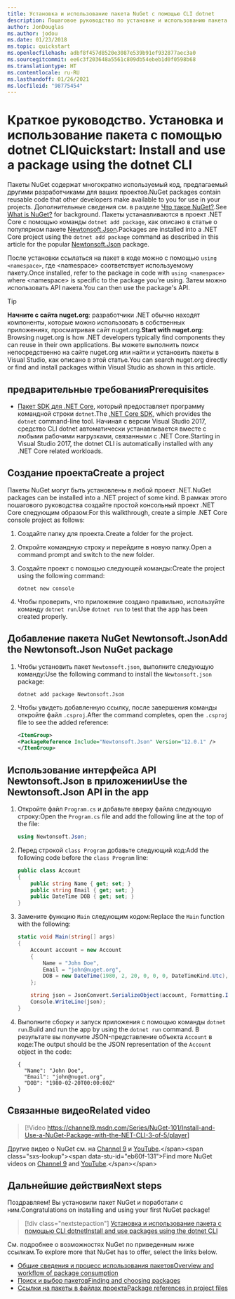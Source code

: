 ```yaml
---
title: Установка и использование пакета NuGet с помощью CLI dotnet
description: Пошаговое руководство по установке и использованию пакета NuGet в проекте .NET Core.
author: JonDouglas
ms.author: jodou
ms.date: 01/23/2018
ms.topic: quickstart
ms.openlocfilehash: adbf8f457d8520e3087e539b91ef932877aec3a0
ms.sourcegitcommit: ee6c3f203648a5561c809db54ebeb1d0f0598b68
ms.translationtype: HT
ms.contentlocale: ru-RU
ms.lasthandoff: 01/26/2021
ms.locfileid: "98775454"
---
```

# <a name="quickstart-install-and-use-a-package-using-the-dotnet-cli"></a><span data-ttu-id="eb60f-103">Краткое руководство. Установка и использование пакета с помощью dotnet CLI</span><span class="sxs-lookup"><span data-stu-id="eb60f-103">Quickstart: Install and use a package using the dotnet CLI</span></span>

<span data-ttu-id="eb60f-104">Пакеты NuGet содержат многократно используемый код, предлагаемый другими разработчиками для ваших проектов.</span><span class="sxs-lookup"><span data-stu-id="eb60f-104">NuGet packages contain reusable code that other developers make available to you for use in your projects.</span></span> <span data-ttu-id="eb60f-105">Дополнительные сведения см. в разделе [Что такое NuGet?](../What-is-NuGet.md).</span><span class="sxs-lookup"><span data-stu-id="eb60f-105">See [What is NuGet?](../What-is-NuGet.md) for background.</span></span> <span data-ttu-id="eb60f-106">Пакеты устанавливаются в проект .NET Core с помощью команды `dotnet add package`, как описано в статье о популярном пакете [Newtonsoft.Json](https://www.nuget.org/packages/Newtonsoft.Json/).</span><span class="sxs-lookup"><span data-stu-id="eb60f-106">Packages are installed into a .NET Core project using the `dotnet add package` command as described in this article for the popular [Newtonsoft.Json](https://www.nuget.org/packages/Newtonsoft.Json/) package.</span></span>

<span data-ttu-id="eb60f-107">После установки ссылаться на пакет в коде можно с помощью `using <namespace>`, где \<namespace\> соответствует используемому пакету.</span><span class="sxs-lookup"><span data-stu-id="eb60f-107">Once installed, refer to the package in code with `using <namespace>` where \<namespace\> is specific to the package you're using.</span></span> <span data-ttu-id="eb60f-108">Затем можно использовать API пакета.</span><span class="sxs-lookup"><span data-stu-id="eb60f-108">You can then use the package's API.</span></span>

> [!Tip]
> <span data-ttu-id="eb60f-109">**Начните с сайта nuget.org**: разработчики .NET обычно находят компоненты, которые можно использовать в собственных приложениях, просматривая сайт nuget.org.</span><span class="sxs-lookup"><span data-stu-id="eb60f-109">**Start with nuget.org**: Browsing nuget.org is how .NET developers typically find components they can reuse in their own applications.</span></span> <span data-ttu-id="eb60f-110">Вы можете выполнить поиск непосредственно на сайте nuget.org или найти и установить пакеты в Visual Studio, как описано в этой статье.</span><span class="sxs-lookup"><span data-stu-id="eb60f-110">You can search nuget.org directly or find and install packages within Visual Studio as shown in this article.</span></span>

## <a name="prerequisites"></a><span data-ttu-id="eb60f-111">предварительные требования</span><span class="sxs-lookup"><span data-stu-id="eb60f-111">Prerequisites</span></span>

- <span data-ttu-id="eb60f-112">[Пакет SDK для .NET Core](https://www.microsoft.com/net/download/), который предоставляет программу командной строки `dotnet`.</span><span class="sxs-lookup"><span data-stu-id="eb60f-112">The [.NET Core SDK](https://www.microsoft.com/net/download/), which provides the `dotnet` command-line tool.</span></span> <span data-ttu-id="eb60f-113">Начиная с версии Visual Studio 2017, средство CLI dotnet автоматически устанавливается вместе с любыми рабочими нагрузками, связанными с .NET Core.</span><span class="sxs-lookup"><span data-stu-id="eb60f-113">Starting in Visual Studio 2017, the dotnet CLI is automatically installed with any .NET Core related workloads.</span></span>

## <a name="create-a-project"></a><span data-ttu-id="eb60f-114">Создание проекта</span><span class="sxs-lookup"><span data-stu-id="eb60f-114">Create a project</span></span>

<span data-ttu-id="eb60f-115">Пакеты NuGet могут быть установлены в любой проект .NET.</span><span class="sxs-lookup"><span data-stu-id="eb60f-115">NuGet packages can be installed into a .NET project of some kind.</span></span> <span data-ttu-id="eb60f-116">В рамках этого пошагового руководства создайте простой консольный проект .NET Core следующим образом:</span><span class="sxs-lookup"><span data-stu-id="eb60f-116">For this walkthrough, create a simple .NET Core console project as follows:</span></span>

1. <span data-ttu-id="eb60f-117">Создайте папку для проекта.</span><span class="sxs-lookup"><span data-stu-id="eb60f-117">Create a folder for the project.</span></span>

1. <span data-ttu-id="eb60f-118">Откройте командную строку и перейдите в новую папку.</span><span class="sxs-lookup"><span data-stu-id="eb60f-118">Open a command prompt and switch to the new folder.</span></span>

1. <span data-ttu-id="eb60f-119">Создайте проект с помощью следующей команды:</span><span class="sxs-lookup"><span data-stu-id="eb60f-119">Create the project using the following command:</span></span>

    ```dotnetcli
    dotnet new console
    ```

1. <span data-ttu-id="eb60f-120">Чтобы проверить, что приложение создано правильно, используйте команду `dotnet run`.</span><span class="sxs-lookup"><span data-stu-id="eb60f-120">Use `dotnet run` to test that the app has been created properly.</span></span>

## <a name="add-the-newtonsoftjson-nuget-package"></a><span data-ttu-id="eb60f-121">Добавление пакета NuGet Newtonsoft.Json</span><span class="sxs-lookup"><span data-stu-id="eb60f-121">Add the Newtonsoft.Json NuGet package</span></span>

1. <span data-ttu-id="eb60f-122">Чтобы установить пакет `Newtonsoft.json`, выполните следующую команду:</span><span class="sxs-lookup"><span data-stu-id="eb60f-122">Use the following command to install the `Newtonsoft.json` package:</span></span>

    ```dotnetcli
    dotnet add package Newtonsoft.Json
    ```

2. <span data-ttu-id="eb60f-123">Чтобы увидеть добавленную ссылку, после завершения команды откройте файл `.csproj`.</span><span class="sxs-lookup"><span data-stu-id="eb60f-123">After the command completes, open the `.csproj` file to see the added reference:</span></span>

    ```xml
   <ItemGroup>
    <PackageReference Include="Newtonsoft.Json" Version="12.0.1" />
   </ItemGroup>
    ```

## <a name="use-the-newtonsoftjson-api-in-the-app"></a><span data-ttu-id="eb60f-124">Использование интерфейса API Newtonsoft.Json в приложении</span><span class="sxs-lookup"><span data-stu-id="eb60f-124">Use the Newtonsoft.Json API in the app</span></span>

1. <span data-ttu-id="eb60f-125">Откройте файл `Program.cs` и добавьте вверху файла следующую строку:</span><span class="sxs-lookup"><span data-stu-id="eb60f-125">Open the `Program.cs` file and add the following line at the top of the file:</span></span>

    ```cs
    using Newtonsoft.Json;
    ```

1. <span data-ttu-id="eb60f-126">Перед строкой `class Program` добавьте следующий код:</span><span class="sxs-lookup"><span data-stu-id="eb60f-126">Add the following code before the `class Program` line:</span></span>

    ```cs
    public class Account
    {
        public string Name { get; set; }
        public string Email { get; set; }
        public DateTime DOB { get; set; }
    }
    ```

1. <span data-ttu-id="eb60f-127">Замените функцию `Main` следующим кодом:</span><span class="sxs-lookup"><span data-stu-id="eb60f-127">Replace the `Main` function with the following:</span></span>

    ```cs
    static void Main(string[] args)
    {
        Account account = new Account
        {
            Name = "John Doe",
            Email = "john@nuget.org",
            DOB = new DateTime(1980, 2, 20, 0, 0, 0, DateTimeKind.Utc),
        };

        string json = JsonConvert.SerializeObject(account, Formatting.Indented);
        Console.WriteLine(json);
    }
    ```

1. <span data-ttu-id="eb60f-128">Выполните сборку и запуск приложения с помощью команды `dotnet run`.</span><span class="sxs-lookup"><span data-stu-id="eb60f-128">Build and run the app by using the `dotnet run` command.</span></span> <span data-ttu-id="eb60f-129">В результате вы получите JSON-представление объекта `Account` в коде:</span><span class="sxs-lookup"><span data-stu-id="eb60f-129">The output should be the JSON representation of the `Account` object in the code:</span></span>

    ```output
    {
      "Name": "John Doe",
      "Email": "john@nuget.org",
      "DOB": "1980-02-20T00:00:00Z"
    }
    ```
## <a name="related-video"></a><span data-ttu-id="eb60f-130">Связанные видео</span><span class="sxs-lookup"><span data-stu-id="eb60f-130">Related video</span></span>

> [!Video https://channel9.msdn.com/Series/NuGet-101/Install-and-Use-a-NuGet-Package-with-the-NET-CLI-3-of-5/player]

<span data-ttu-id="eb60f-131">Другие видео о NuGet см. на [Channel 9](https://channel9.msdn.com/Series/NuGet-101) и [YouTube](https://www.youtube.com/playlist?list=PLdo4fOcmZ0oVLvfkFk8O9h6v2Dcdh2bh_).</span><span class="sxs-lookup"><span data-stu-id="eb60f-131">Find more NuGet videos on [Channel 9](https://channel9.msdn.com/Series/NuGet-101) and [YouTube](https://www.youtube.com/playlist?list=PLdo4fOcmZ0oVLvfkFk8O9h6v2Dcdh2bh_).</span></span>

## <a name="next-steps"></a><span data-ttu-id="eb60f-132">Дальнейшие действия</span><span class="sxs-lookup"><span data-stu-id="eb60f-132">Next steps</span></span>

<span data-ttu-id="eb60f-133">Поздравляем! Вы установили пакет NuGet и поработали с ним.</span><span class="sxs-lookup"><span data-stu-id="eb60f-133">Congratulations on installing and using your first NuGet package!</span></span>

> [!div class="nextstepaction"]
> [<span data-ttu-id="eb60f-134">Установка и использование пакета с помощью CLI dotnet</span><span class="sxs-lookup"><span data-stu-id="eb60f-134">Install and use packages using the dotnet CLI</span></span>](../consume-packages/install-use-packages-dotnet-cli.md)

<span data-ttu-id="eb60f-135">См. подробнее о возможностях NuGet по приведенным ниже ссылкам.</span><span class="sxs-lookup"><span data-stu-id="eb60f-135">To explore more that NuGet has to offer, select the links below.</span></span>

- [<span data-ttu-id="eb60f-136">Общие сведения и процесс использования пакетов</span><span class="sxs-lookup"><span data-stu-id="eb60f-136">Overview and workflow of package consumption</span></span>](../consume-packages/overview-and-workflow.md)
- [<span data-ttu-id="eb60f-137">Поиск и выбор пакетов</span><span class="sxs-lookup"><span data-stu-id="eb60f-137">Finding and choosing packages</span></span>](../consume-packages/finding-and-choosing-packages.md)
- [<span data-ttu-id="eb60f-138">Ссылки на пакеты в файлах проекта</span><span class="sxs-lookup"><span data-stu-id="eb60f-138">Package references in project files</span></span>](../consume-packages/package-references-in-project-files.md)
